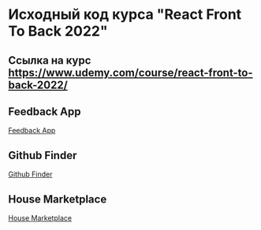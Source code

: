 # Исходный код курса "React Front To Back 2022"

## Ссылка на курс https://www.udemy.com/course/react-front-to-back-2022/

## Feedback App

[Feedback App](https://github.com/antonidass/udemy-react-front-to-back/tree/main/feedback-app)

## Github Finder

[Github Finder](https://github.com/antonidass/udemy-react-front-to-back/tree/main/github-finder)

## House Marketplace

[House Marketplace](https://github.com/antonidass/udemy-react-front-to-back/tree/main/house-marketplace)
